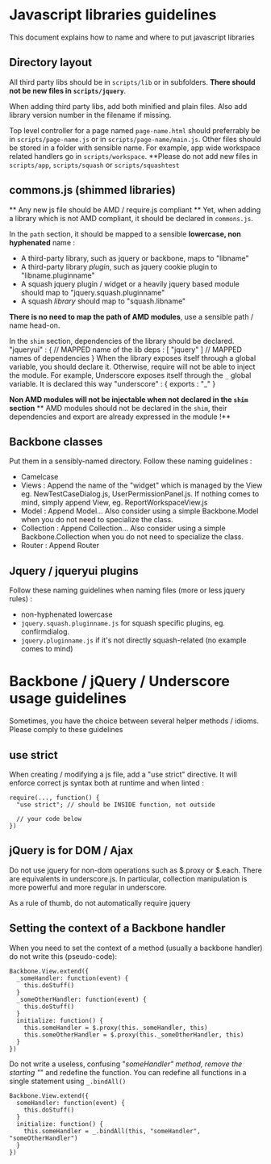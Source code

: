 Javascript libraries guidelines
===============================

This document explains how to name and where to put javascript libraries

Directory layout
----------------
All third party libs should be in `scripts/lib` or in subfolders. **There should not be new files in `scripts/jquery`**.

When adding third party libs, add both minified and plain files. Also add library version number in the filename if missing.

Top level controller for a page named `page-name.html` should preferrably be in `scripts/page-name.js` or in `scripts/page-name/main.js`. Other files should be stored in a folder with sensible name.
For example, app wide workspace related handlers go in `scripts/workspace`. **Please do not add new files in `scripts/app`, `scripts/squash` or `scripts/squashtest`

commons.js (shimmed libraries)
------------------------------
** Any new js file should be AMD / require.js compliant **
Yet, when adding a library which is not AMD compliant, it should be declared in `commons.js`. 

In the `path` section, it should be mapped to a sensible **lowercase, non hyphenated** name :

* A third-party library, such as jquery or backbone, maps to "libname"
* A third-party library _plugin_, such as jquery cookie plugin to "libname.pluginname"
* A squash jquery plugin / widget or a heavily jquery based module should map to "jquery.squash.pluginname"  
* A squash _library_ should map to "squash.libname" 

**There is no need to map the path of AMD modules**, use a sensible path / name head-on.

In the `shim` section, dependencies of the library should be declared.
    "jqueryui" : { // MAPPED name of the lib
        deps : [ "jquery" ] // MAPPED names of dependencies
    }
When the library exposes itself through a global variable, you should declare it. Otherwise, require will not be able to inject the module.
For example, Underscore exposes itself through the `_` global variable. It is declared this way
    "underscore" : {
        exports : "_"
    }

**Non AMD modules will not be injectable when not declared in the `shim` section**
** AMD modules should not be declared in the `shim`, their dependencies and export are already expressed in the module !**

Backbone classes
----------------
Put them in a sensibly-named directory. Follow these naming guidelines :

* Camelcase 
* Views : Append the name of the "widget" which is managed by the View eg. NewTestCaseDialog.js, UserPermissionPanel.js. If nothing comes to mind, simply append View, eg. ReportWorkspaceView.js
* Model : Append Model... Also consider using a simple Backbone.Model when you do not need to specialize the class.
* Collection : Append Collection... Also consider using a simple Backbone.Collection when you do not need to specialize the class.
* Router : Append Router

Jquery / jqueryui plugins
-------------------------
Follow these naming guidelines when naming files (more or less jquery rules) :

* non-hyphenated lowercase
* `jquery.squash.pluginname.js` for squash specific plugins, eg. confirmdialog.
* `jquery.pluginname.js` if it's not directly squash-related (no example comes to mind)


Backbone / jQuery / Underscore usage guidelines
===============================================

Sometimes, you have the choice between several helper methods / idioms. Please comply to these guidelines

use strict
----------

When creating / modifying a js file, add a "use strict" directive. It will enforce correct js syntax both at runtime and when linted : 
    
    require(..., function() {
      "use strict"; // should be INSIDE function, not outside
      
      // your code below
    })

jQuery is for DOM / Ajax
------------------------
Do not use jquery for non-dom operations such as $.proxy or $.each. There are equivalents in underscore.js. In particular, collection manipulation is more powerful and more regular in underscore.
 
As a rule of thumb, do not automatically require jquery

Setting the context of a Backbone handler
-----------------------------------------
When you need to set the context of a method (usually a backbone handler) do not write this (pseudo-code): 

    Backbone.View.extend({
      _someHandler: function(event) {
        this.doStuff()
      }
      _someOtherHandler: function(event) {
        this.doStuff()
      }
      initialize: function() {
        this.someHandler = $.proxy(this._someHandler, this)
        this.someOtherHandler = $.proxy(this._someOtherHandler, this)
      }
    })

Do not write a useless, confusing "_someHandler" method, remove the starting "_" and redefine the function. You can redefine all functions in a single statement using `_.bindAll()` 

    Backbone.View.extend({
      someHandler: function(event) {
        this.doStuff()
      }
      initialize: function() {
        this.someHandler = _.bindAll(this, "someHandler", "someOtherHandler")
      }
    })

